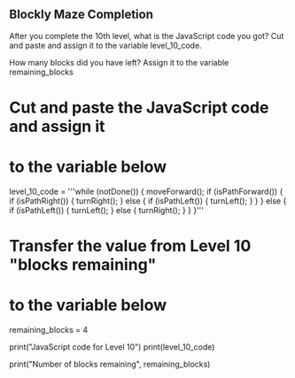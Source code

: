 ## Blockly Maze Completion
After you complete the 10th level, what is the JavaScript code you got? 
Cut and paste and assign it to the variable level_10_code.

How many blocks did you have left? 
Assign it to the variable remaining_blocks

# Cut and paste the JavaScript code and assign it 
# to the variable below 

level_10_code = '''while (notDone()) {
  moveForward();
  if (isPathForward()) {
    if (isPathRight()) {
      turnRight();
    } else {
      if (isPathLeft()) {
        turnLeft();
      }
    }
  } else {
    if (isPathLeft()) {
      turnLeft();
    } else {
      turnRight();
    }
  }
}'''





# Transfer the value from Level 10 "blocks remaining"
# to the variable below 

remaining_blocks = 4


print("JavaScript code for Level 10")
print(level_10_code)

print("Number of blocks remaining", remaining_blocks)
